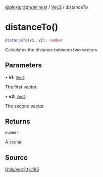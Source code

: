 [@plexigraph/aninest](../../index.md) / [Vec2](../index.md) / distanceTo

# distanceTo()

```ts
distanceTo(v1, v2): number
```

Calculates the distance between two vectors.

## Parameters

• **v1**: [`Vec2`](../type-aliases/Vec2.md)

The first vector.

• **v2**: [`Vec2`](../type-aliases/Vec2.md)

The second vector.

## Returns

`number`

A scalar.

## Source

[Utils/vec2.ts:195](https://github.com/plexigraph/aninest/blob/6b65c5b/src/Utils/vec2.ts#L195)
